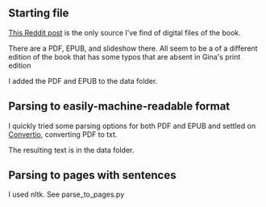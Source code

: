## Starting file

[This Reddit post](https://www.reddit.com/r/CainsJawbone/comments/qkiog1/free_digital_copy_of_cains_jawbone/) is the only source I've find of digital files of the book.

There are a PDF, EPUB, and slideshow there. All seem to be a of a different edition of the book that has some typos that are absent in Gina's print edition

I added the PDF and EPUB to the data folder.

## Parsing to easily-machine-readable format

I quickly tried some parsing options for both PDF and EPUB and settled on [Convertio](https://convertio.co/download/fdeded8c02945500e24ea1df7b7dfc81906647/), converting PDF to txt.

The resulting text is in the data folder.

## Parsing to pages with sentences

I used nltk. See parse_to_pages.py
